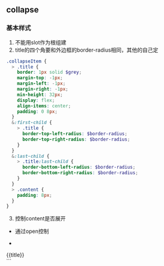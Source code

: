 ## collapse
### 基本样式
1. 不能用slot作为根组建
2. title的四个角要和外边框的border-radius相同，其他的自己定
```scss
.collapseItem {
  > .title {
    border: 1px solid $grey;
    margin-top: -1px;
    margin-left: -1px;
    margin-right: -1px;
    min-height: 32px;
    display: flex;
    align-items: center;
    padding: 0 8px;
  }
  &:first-child {
    > .title {
      border-top-left-radius: $border-radius;
      border-top-right-radius: $border-radius;
    }
  }
  &:last-child {
    > .title:last-child {
      border-bottom-left-radius: $border-radius;
      border-bottom-right-radius: $border-radius;
    }
  }
  > .content {
    padding: 8px;
  }
}
```
3. 控制content是否展开
* 通过open控制
* ```vue
 <div class="collapseItem">
    <div class="title" @click="open=!open">
      {{title}}
    </div>
    <div class="content" v-if="open">
      <slot></slot>
    </div>
  </div>
```
